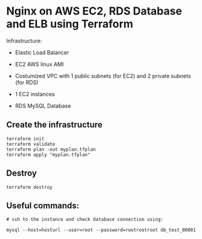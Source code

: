 # Nginx on AWS EC2, RDS Database and ELB using Terraform

Infrastructure:

- Elastic Load Balancer

- EC2 AWS linux AMI

- Costumized VPC with 1 public subnets (for EC2) and 2 private subnets (for RDS)

- 1 EC2 instances 

- RDS MySQL Database 

## Create the infrastructure
```
terraform init
terraform validate
terraform plan -out myplan.tfplan
terraform apply "myplan.tfplan"
```

## Destroy 
```
terraform destroy
```
## Useful commands:

```
# ssh to the instance and check database connection using:

mysql --host=hosturl --user=root --password=rootrootroot db_test_00001
```


